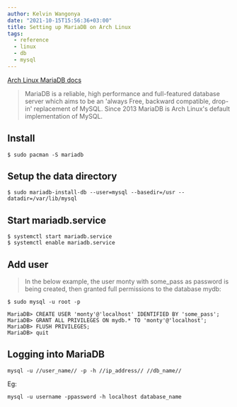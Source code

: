 ```yaml
---
author: Kelvin Wangonya
date: "2021-10-15T15:56:36+03:00"
title: Setting up MariaDB on Arch Linux
tags:
  - reference
  - linux
  - db
  - mysql
---
```


[Arch Linux MariaDB docs](https://wiki.archlinux.org/title/MariaDB)

> MariaDB is a reliable, high performance and full-featured database
> server which aims to be an 'always Free, backward compatible,
> drop-in' replacement of MySQL. Since 2013 MariaDB is Arch Linux's
> default implementation of MySQL.

## Install

```shell
$ sudo pacman -S mariadb
```

## Setup the data directory

```shell
$ sudo mariadb-install-db --user=mysql --basedir=/usr --datadir=/var/lib/mysql
```

## Start mariadb.service

```shell
$ systemctl start mariadb.service
$ systemctl enable mariadb.service
```

## Add user

> In the below example, the user monty with some_pass as password is
> being created, then granted full permissions to the database mydb:

```shell
$ sudo mysql -u root -p

MariaDB> CREATE USER 'monty'@'localhost' IDENTIFIED BY 'some_pass';
MariaDB> GRANT ALL PRIVILEGES ON mydb.* TO 'monty'@'localhost';
MariaDB> FLUSH PRIVILEGES;
MariaDB> quit
```

## Logging into MariaDB

```shell
mysql -u //user_name// -p -h //ip_address// //db_name//
```

Eg:

```shell
mysql -u username -ppassword -h localhost database_name
```
